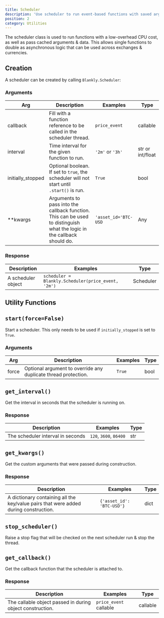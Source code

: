 ```yaml
---
title: Scheduler
description: 'Use scheduler to run event-based functions with saved arguments.'
position: 2
category: Utilities
---
```


The scheduler class is used to run functions with a low-overhead CPU cost, as well as pass cached arguments & data. 
This allows single functions to double as asynchronous logic that can be used across exchanges & currencies.

## Creation

A scheduler can be created by calling `Blankly.Scheduler`:

### Arguments

| Arg               | Description                                                  | Examples             | Type             |
| ----------------- | ------------------------------------------------------------ | -------------------- | ---------------- |
| callback          | Fill with a function reference to be called in the scheduler thread. | `price_event`        | callable         |
| interval          | Time interval for the given function to run.                 | `'2m'` or `'3h'`     | str or int/float |
| initially_stopped | Optional boolean. If set to `true`, the scheduler will not start until `.start()` is run. | `True`               | bool             |
| **kwargs          | Arguments to pass into the callback function. This can be used to distinguish what the logic in the callback should do. | `'asset_id='BTC-USD` | Any              |

### Response

| Description        | Examples                                           | Type      |
| ------------------ | -------------------------------------------------- | --------- |
| A scheduler object | `scheduler = Blankly.Scheduler(price_event, '2m')` | Scheduler |

## Utility Functions

## `start(force=False)`

Start a scheduler. This only needs to be used if `initially_stopped` is set to `True`.

### Arguments

| Arg   | Description                                                  | Examples | Type |
| ----- | ------------------------------------------------------------ | -------- | ---- |
| force | Optional argument to override any duplicate thread protection. | `True`   | bool |

## `get_interval()`

Get the interval in seconds that the scheduler is running on.

### Response

| Description                       | Examples                | Type |
| --------------------------------- | ----------------------- | ---- |
| The scheduler interval in seconds | `120`, `3600`,  `86400` | str  |

## `get_kwargs()`

Get the custom arguments that were passed during construction.

### Response

| Description                                                  | Examples                  | Type |
| ------------------------------------------------------------ | ------------------------- | ---- |
| A dictionary containing all the key/value pairs that were added during construction. | `{'asset_id': 'BTC-USD'}` | dict |

## `stop_scheduler()`

Raise a stop flag that will be checked on the next scheduler run & stop the thread.

## `get_callback()`

Get the callback function that the scheduler is attached to.

### Response

| Description                                               | Examples               | Type     |
| --------------------------------------------------------- | ---------------------- | -------- |
| The callable object passed in during object construction. | `price_event` callable | callable |

